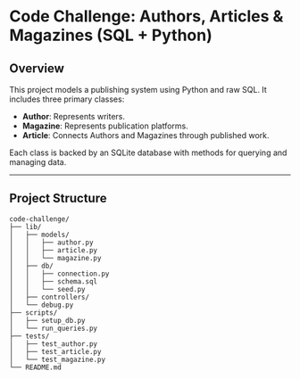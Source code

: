 #  Code Challenge: Authors, Articles & Magazines (SQL + Python)

## Overview

This project models a publishing system using Python and raw SQL. It includes three primary classes:

- **Author**: Represents writers.
- **Magazine**: Represents publication platforms.
- **Article**: Connects Authors and Magazines through published work.

Each class is backed by an SQLite database with methods for querying and managing data.

---

## Project Structure

```plaintext
code-challenge/
├── lib/
│   ├── models/
│   │   ├── author.py
│   │   ├── article.py
│   │   └── magazine.py
│   ├── db/
│   │   ├── connection.py
│   │   ├── schema.sql
│   │   └── seed.py
│   ├── controllers/
│   └── debug.py
├── scripts/
│   ├── setup_db.py
│   └── run_queries.py
├── tests/
│   ├── test_author.py
│   ├── test_article.py
│   └── test_magazine.py
└── README.md
